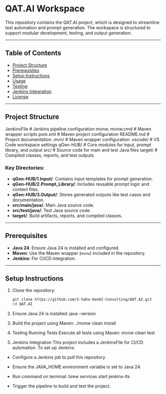 # QAT.AI Workspace

This repository contains the QAT.AI project, which is designed to streamline test automation and prompt generation. The workspace is structured to support modular development, testing, and output generation.

---

## Table of Contents
- [Project Structure](#project-structure)
- [Prerequisites](#prerequisites)
- [Setup Instructions](#setup-instructions)
- [Usage](#usage)
- [Testing](#testing)
- [Jenkins Integration](#jenkins-integration)
- [License](#license)

---

## Project Structure
JenkinsFile # Jenkins pipeline configuration mvnw, mvnw.cmd # Maven wrapper scripts pom.xml # Maven project configuration README.md # Project documentation .mvn/ # Maven wrapper configuration .vscode/ # VS Code workspace settings qGen-HUB/ # Core modules for input, prompt library, and output src/ # Source code for main and test Java files target/ # Compiled classes, reports, and test outputs


### Key Directories:
- **qGen-HUB/1.Input/**: Contains input templates for prompt generation.
- **qGen-HUB/2.Prompt_Library/**: Includes reusable prompt logic and context files.
- **qGen-HUB/3.Output/**: Stores generated outputs like test cases and documentation.
- **src/main/java/**: Main Java source code.
- **src/test/java/**: Test Java source code.
- **target/**: Build artifacts, reports, and compiled classes.

---

## Prerequisites

- **Java 24**: Ensure Java 24 is installed and configured.
- **Maven**: Use the Maven wrapper (`mvnw`) included in the repository.
- **Jenkins**: For CI/CD integration.

---

## Setup Instructions

1. Clone the repository:
   ```sh
   git clone https://github.com/S-Saha-GenAI-Consulting/QAT.AI.git
   cd QAT.AI

2. Ensure Java 24 is installed: java -version

3. Build the project using Maven: ./mvnw clean install

4. Testing
Running Tests
Execute all tests using Maven: mvnw clean test

5. Jenkins Integration
This project includes a JenkinsFile for CI/CD automation. To set up Jenkins:

* Configure a Jenkins job to pull this repository.

* Ensure the JAVA_HOME environment variable is set to Java 24.

* Run command on terminal: brew services start jenkins-lts

* Trigger the pipeline to build and test the project.
